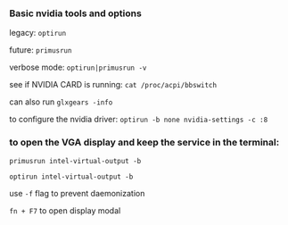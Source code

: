 ### Basic nvidia tools and options

legacy: `optirun`

future: `primusrun`

verbose mode: `optirun|primusrun -v`

see if NVIDIA CARD is running:
`cat /proc/acpi/bbswitch`

can also run
`glxgears -info`

to configure the nvidia driver:
`optirun -b none nvidia-settings -c :8`

### to open the VGA display and keep the service in the terminal:

`primusrun intel-virtual-output -b`

`optirun intel-virtual-output -b`

use `-f` flag to prevent daemonization

`fn + F7` to open display modal
